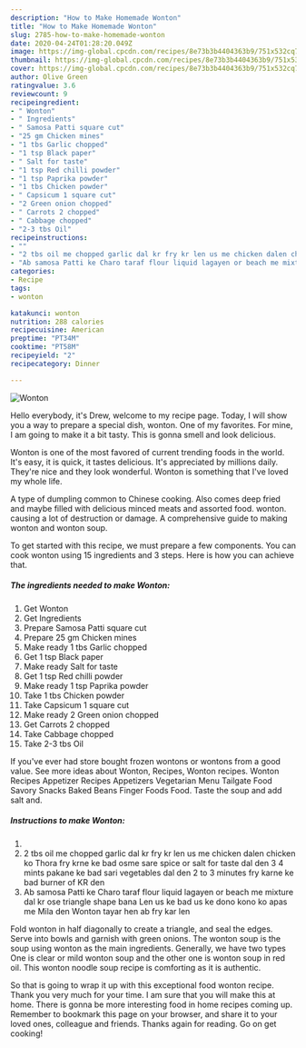 ```yaml
---
description: "How to Make Homemade Wonton"
title: "How to Make Homemade Wonton"
slug: 2785-how-to-make-homemade-wonton
date: 2020-04-24T01:28:20.049Z
image: https://img-global.cpcdn.com/recipes/8e73b3b4404363b9/751x532cq70/wonton-recipe-main-photo.jpg
thumbnail: https://img-global.cpcdn.com/recipes/8e73b3b4404363b9/751x532cq70/wonton-recipe-main-photo.jpg
cover: https://img-global.cpcdn.com/recipes/8e73b3b4404363b9/751x532cq70/wonton-recipe-main-photo.jpg
author: Olive Green
ratingvalue: 3.6
reviewcount: 9
recipeingredient:
- " Wonton"
- " Ingredients"
- " Samosa Patti square cut"
- "25 gm Chicken mines"
- "1 tbs Garlic chopped"
- "1 tsp Black paper"
- " Salt for taste"
- "1 tsp Red chilli powder"
- "1 tsp Paprika powder"
- "1 tbs Chicken powder"
- " Capsicum 1 square cut"
- "2 Green onion chopped"
- " Carrots 2 chopped"
- " Cabbage chopped"
- "2-3 tbs Oil"
recipeinstructions:
- ""
- "2 tbs oil me chopped garlic dal kr fry kr len us me chicken dalen chicken ko Thora fry krne ke bad osme sare spice or salt for taste dal den 3 4 mints pakane ke bad sari vegetables dal den 2 to 3 minutes fry karne ke bad burner of KR den"
- "Ab samosa Patti ke Charo taraf flour liquid lagayen or beach me mixture dal kr ose triangle shape bana Len us ke bad us ke dono kono ko apas me Mila den Wonton tayar hen ab fry kar len"
categories:
- Recipe
tags:
- wonton

katakunci: wonton 
nutrition: 288 calories
recipecuisine: American
preptime: "PT34M"
cooktime: "PT58M"
recipeyield: "2"
recipecategory: Dinner

---
```



![Wonton](https://img-global.cpcdn.com/recipes/8e73b3b4404363b9/751x532cq70/wonton-recipe-main-photo.jpg)

Hello everybody, it's Drew, welcome to my recipe page. Today, I will show you a way to prepare a special dish, wonton. One of my favorites. For mine, I am going to make it a bit tasty. This is gonna smell and look delicious.

Wonton is one of the most favored of current trending foods in the world. It's easy, it is quick, it tastes delicious. It's appreciated by millions daily. They're nice and they look wonderful. Wonton is something that I've loved my whole life.

A type of dumpling common to Chinese cooking. Also comes deep fried and maybe filled with delicious minced meats and assorted food. wonton. causing a lot of destruction or damage. A comprehensive guide to making wonton and wonton soup.


To get started with this recipe, we must prepare a few components. You can cook wonton using 15 ingredients and 3 steps. Here is how you can achieve that.

<!--inarticleads1-->

##### The ingredients needed to make Wonton:

1. Get  Wonton
1. Get  Ingredients
1. Prepare  Samosa Patti square cut
1. Prepare 25 gm Chicken mines
1. Make ready 1 tbs Garlic chopped
1. Get 1 tsp Black paper
1. Make ready  Salt for taste
1. Get 1 tsp Red chilli powder
1. Make ready 1 tsp Paprika powder
1. Take 1 tbs Chicken powder
1. Take  Capsicum 1 square cut
1. Make ready 2 Green onion chopped
1. Get  Carrots 2 chopped
1. Take  Cabbage chopped
1. Take 2-3 tbs Oil


If you&#39;ve ever had store bought frozen wontons or wontons from a good value. See more ideas about Wonton, Recipes, Wonton recipes. Wonton Recipes Appetizer Recipes Appetizers Vegetarian Menu Tailgate Food Savory Snacks Baked Beans Finger Foods Food. Taste the soup and add salt and. 

<!--inarticleads2-->

##### Instructions to make Wonton:

1. 
1. 2 tbs oil me chopped garlic dal kr fry kr len us me chicken dalen chicken ko Thora fry krne ke bad osme sare spice or salt for taste dal den 3 4 mints pakane ke bad sari vegetables dal den 2 to 3 minutes fry karne ke bad burner of KR den
1. Ab samosa Patti ke Charo taraf flour liquid lagayen or beach me mixture dal kr ose triangle shape bana Len us ke bad us ke dono kono ko apas me Mila den Wonton tayar hen ab fry kar len


Fold wonton in half diagonally to create a triangle, and seal the edges. Serve into bowls and garnish with green onions. The wonton soup is the soup using wonton as the main ingredients. Generally, we have two types One is clear or mild wonton soup and the other one is wonton soup in red oil. This wonton noodle soup recipe is comforting as it is authentic. 

So that is going to wrap it up with this exceptional food wonton recipe. Thank you very much for your time. I am sure that you will make this at home. There is gonna be more interesting food in home recipes coming up. Remember to bookmark this page on your browser, and share it to your loved ones, colleague and friends. Thanks again for reading. Go on get cooking!
